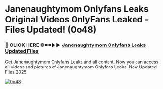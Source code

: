 # Janenaughtymom Onlyfans Leaks Original Videos 0nlyFans Leaked - Files Updated! (0o48)

<h3>🔴 CLICK HERE 🌐==►► <a href="https://tinyurl.com/2jnfzry5" rel="nofollow">Janenaughtymom Onlyfans Leaks Updated Files</a></h3>

Get Janenaughtymom Onlyfans Leaks and all content. Now you can access all videos and pictures of Janenaughtymom Onlyfans Leaks. New Updated Files 2025!

[![0o48](https://i.imgur.com/GyGTBgg.gif)](https://tinyurl.com/2jnfzry5)
